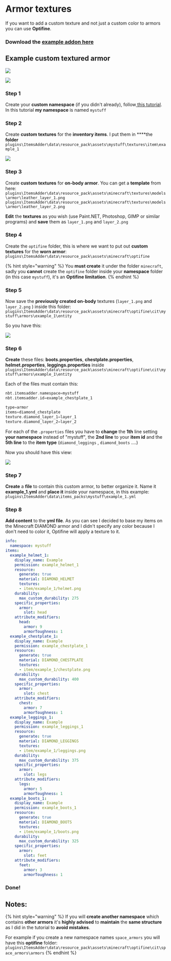 # Armor textures

If you want to add a custom texture and not just a custom color to armors you can use **Optifine**.

### Download the [example addon here](https://www.spigotmc.org/resources/optifine-example-custom-textured-armor-itemsadder-addon.87846/)

## Example custom textured armor

![](../../../.gitbook/assets/image%20%2823%29.png)

![](../../../.gitbook/assets/image%20%2825%29.png)

### Step 1

Create your **custom namespace** \(if you didn't already\), follow[ this tutorial](../beginners/creating-your-namespace.md).  
In this tutorial **my namespace** is named `mystuff`

### Step 2

Create **custom textures** for the **inventory items**. I put them in ****the **folder** `plugins\ItemsAdder\data\resource_pack\assets\mystuff\textures\item\example_1`

![](../../../.gitbook/assets/image%20%2821%29.png)

### Step 3

Create **custom textures** for **on-body armor**. You can get a **template** from here:  
`plugins\ItemsAdder\data\resource_pack\assets\minecraft\textures\models\armor\leather_layer_1.png`  
`plugins\ItemsAdder\data\resource_pack\assets\minecraft\textures\models\armor\leather_layer_2.png`

**Edit** the **textures** as you wish \(use Paint.NET, Photoshop, GIMP or similar programs\) and **save** them as `layer_1.png` and `layer_2.png` 

### Step 4

Create the `optifine` folder, this is where we want to put out **custom textures** for the **worn armor**: `plugins\ItemsAdder\data\resource_pack\assets\minecraft\optifine`

{% hint style="warning" %}
You **must create** it under the folder `minecraft`, sadly you **cannot** create the `optifine` folder inside your **namespace** folder \(in this case `mystuff`\), it's an **Optifine limitation**.
{% endhint %}

### Step 5

Now save the **previously created on-body** textures \(`layer_1.png` and `layer_2.png` \) inside this folder: `plugins\ItemsAdder\data\resource_pack\assets\minecraft\optifine\cit\mystuff\armors\example_1\entity`

So you have this:

![](../../../.gitbook/assets/image%20%2824%29.png)

### Step 6

**Create** these files: **boots.properties**, **chestplate.properties**, **helmet.properties**, **leggings.properties** inside `plugins\ItemsAdder\data\resource_pack\assets\minecraft\optifine\cit\mystuff\armors\example_1\entity`

Each of the files must contain this:

```elixir
nbt.itemsadder.namespace=mystuff
nbt.itemsadder.id=example_chestplate_1

type=armor
items=diamond_chestplate
texture.diamond_layer_1=layer_1
texture.diamond_layer_2=layer_2
```

For each of the `.properties` files you have to **change** the **1th** line setting **your namespace** instead of "mystuff", the **2nd line** to your **item id** and the **5th line** to the **item type** \(`diamond_leggings` , `diamond_boots` ....\)

Now you should have this view:

![](../../../.gitbook/assets/image%20%2826%29.png)



### Step 7

**Create** a **file** to contain this custom armor, to better organize it. Name it **example\_1.yml** and **place it** inside your namespace, in this example: `plugins\ItemsAdder\data\items_packs\mystuff\example_1.yml`

### Step 8

**Add content** to the **yml file**. As you can see I decided to base my items on the Minecraft DIAMOND armor and I didn't specify any color because I don't need to color it, Optifine will apply a texture to it.

```yaml
info:
  namespace: mystuff
items:
  example_helmet_1:
    display_name: Example
    permission: example_helmet_1
    resource:
      generate: true
      material: DIAMOND_HELMET
      textures:
      - item/example_1/helmet.png
    durability:
      max_custom_durability: 275
    specific_properties:
      armor:
        slot: head
    attribute_modifiers:
      head:
        armor: 9
        armorToughness: 1
  example_chestplate_1:
    display_name: Example
    permission: example_chestplate_1
    resource:
      generate: true
      material: DIAMOND_CHESTPLATE
      textures:
      - item/example_1/chestplate.png
    durability:
      max_custom_durability: 400
    specific_properties:
      armor:
        slot: chest
    attribute_modifiers:
      chest:
        armor: 7
        armorToughness: 1
  example_leggings_1:
    display_name: Example
    permission: example_leggings_1
    resource:
      generate: true
      material: DIAMOND_LEGGINGS
      textures:
      - item/example_1/leggings.png
    durability:
      max_custom_durability: 375
    specific_properties:
      armor:
        slot: legs
    attribute_modifiers:
      legs:
        armor: 5
        armorToughness: 1
  example_boots_1:
    display_name: Example
    permission: example_boots_1
    resource:
      generate: true
      material: DIAMOND_BOOTS
      textures:
      - item/example_1/boots.png
    durability:
      max_custom_durability: 325
    specific_properties:
      armor:
        slot: feet
    attribute_modifiers:
      feet:
        armor: 3
        armorToughness: 1
```

### Done!

## Notes:

{% hint style="warning" %}
If you will **create another namespace** which contains **other armors** it's **highly advised** to **maintain** the **same structure** as I did in the tutorial to **avoid mistakes**.

  
For example if you create a new namespace names `space_armors` you will have this **optifine** folder: `plugins\ItemsAdder\data\resource_pack\assets\minecraft\optifine\cit\space_armors\armors`
{% endhint %}

